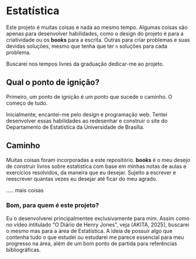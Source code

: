 # Estatística

Este projeto é muitas coisas e nada ao mesmo tempo. Algumas coisas são apenas para desenvolver habilidades, como o design do projeto é para a criatividade ou os **books** para a escrita. Outras para criar problemas e suas devidas soluções, mesmo que tenha que ter `n` soluções para cada problema.

Buscarei nos tempos livres da graduação dedicar-me ao projeto.

## Qual o ponto de ignição?
Primeiro, um ponto de ignição é um ponto que sucede o caminho. O começo de tudo.

Inicialmente, encantei-me pelo design e programação web. Tentei desenvolver essas habilidades ao redesenhar e construir o site do Departamento de Estatística da Universidade de Brasília.

## Caminho

Muitas coisas foram incorporadas a este repositório. **books** é o meu desejo de construir livros sobre estatistica com base em minhas notas de aulas e exercícios resolvidos, da maneira que eu desejar. Sujeito a escrever e reescrever quantas vezes eu desejar até ficar do meu agrado.

..... mais coisas

### Bom, para quem é este projeto?
Eu o desenvolverei principalmentee exclusivamente para mim. Assim como no vídeo intitulado "O Diário de Henry Jones", veja (AKITA, 2025), buscarei o mesmo mas para a  área de Estatística. A ideia de possuir algo que contenha tudo o que estudei ou estudarei me parece essencial para meu progresso na área, além de um bom ponto de partida para referências bibliográficas.